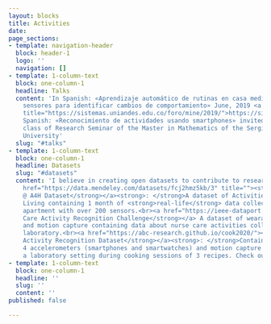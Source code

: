 ```yaml
---
layout: blocks
title: Activities
date: 
page_sections:
- template: navigation-header
  block: header-1
  logo: ''
  navigation: []
- template: 1-column-text
  block: one-column-1
  headline: Talks
  content: 'In Spanish: «Aprendizaje automático de rutinas en casa mediante uso de
    sensores para identificar cambios de comportamiento» June, 2019 <a href="https://sistemas.uniandes.edu.co/foro/mine/2019/"
    title="https://sistemas.uniandes.edu.co/foro/mine/2019/">https://sistemas.uniandes.edu.co/foro/mine/2019/</a><br><br>In
    Spanish: «Reconocimiento de actividades usando smartphones» invited talk for the
    class of Research Seminar of the Master in Mathematics of the Sergio Arboleda
    University'
  slug: "#talks"
- template: 1-column-text
  block: one-column-1
  headline: Datasets
  slug: "#datasets"
  content: 'I believe in creating open datasets to contribute to research.<br><br><a
    href="https://data.mendeley.com/datasets/fcj2hmz5kb/3" title=""><strong>ContextAct
    @ A4H Dataset</strong></a><strong>: </strong>A dataset of Activities of Daily
    Living containing 1 month of <strong>real-life</strong> data collected in a smart
    apartment with over 200 sensors.<br><a href="https://ieee-dataport.org/competitions/nurse-care-activity-recognition-challenge"><strong>Nurse
    Care Activity Recognition Challenge</strong></a> A dataset of wearable sensors
    and motion capture containing data about nurse care activities collected in a
    laboratory.<br><a href="https://abc-research.github.io/cook2020/"><strong>Cooking
    Activity Recognition Dataset</strong></a><strong>: </strong>Contains data from
    4 accelerometers (smartphones and smartwatches) and motion capture collected in
    a laboratory setting during cooking sessions of 3 recipes. Check out the <a href="https://abc-research.github.io/cook2020/tutorial/">tutorials</a>'
- template: 1-column-text
  block: one-column-1
  headline: ''
  slug: ''
  content: ''
published: false

---
```

